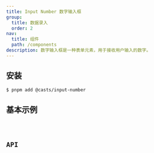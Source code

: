 ```yaml
---
title: Input Number 数字输入框
group:
  title: 数据录入
  order: 2
nav:
  title: 组件
  path: /components
description: 数字输入框是一种表单元素，用于接收用户输入的数字。
---
```


## 安装

```bash
$ pnpm add @casts/input-number
```

## 基本示例

<code src="../examples/basic.tsx" />

## API

<API src="@casts/input-number" />
